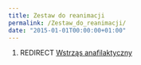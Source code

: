 ```yaml
---
title: Zestaw do reanimacji
permalink: /Zestaw_do_reanimacji/
date: "2015-01-01T00:00:00+01:00"
---
```


1.  REDIRECT [Wstrząs anafilaktyczny](/atopedia/Wstrząs_anafilaktyczny "wikilink")

